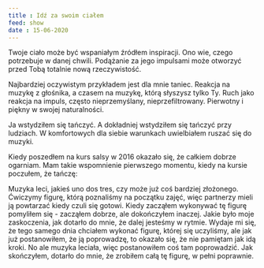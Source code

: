 ```yaml
---
title : Idź za swoim ciałem
feed: show
date : 15-06-2020
---
```


Twoje ciało może być wspaniałym źródłem inspiracji. Ono wie, czego potrzebuje w danej chwili. Podążanie za jego impulsami może otworzyć przed Tobą totalnie nową rzeczywistość.

Najbardziej oczywistym przykładem jest dla mnie taniec. Reakcja na muzykę z głośnika, a czasem na muzykę, którą słyszysz tylko Ty. Ruch jako reakcja na impuls, często nieprzemyślany, nieprzefiltrowany. Pierwotny i piękny w swojej naturalności.

Ja wstydziłem się tańczyć. A dokładniej wstydziłem się tańczyć przy ludziach. W komfortowych dla siebie warunkach uwielbiałem ruszać się do muzyki.

Kiedy poszedłem na kurs salsy w 2016 okazało się, że całkiem dobrze ogarniam. Mam takie wspomnienie pierwszego momentu, kiedy na kursie poczułem, że tańczę:

Muzyka leci, jakieś uno dos tres, czy może już coś bardziej złożonego. Ćwiczymy figurę, którą poznaliśmy na początku zajęć, więc partnerzy mieli ją powtarzać kiedy czuli się gotowi. Kiedy zacząłem wykonywać tę figurę pomyliłem się - zacząłem dobrze, ale dokończyłem inaczej. Jakie było moje zaskoczenia, jak dotarło do mnie, że dalej jesteśmy w rytmie. Wydaje mi się, że tego samego dnia chciałem wykonać figurę, której się uczyliśmy, ale jak już postanowiłem, że ją poprowadzę, to okazało się, że nie pamiętam jak idą kroki. No ale muzyka leciała, więc postanowiłem coś tam poprowadzić. Jak skończyłem, dotarło do mnie, że zrobiłem całą tę figurę, w pełni poprawnie.